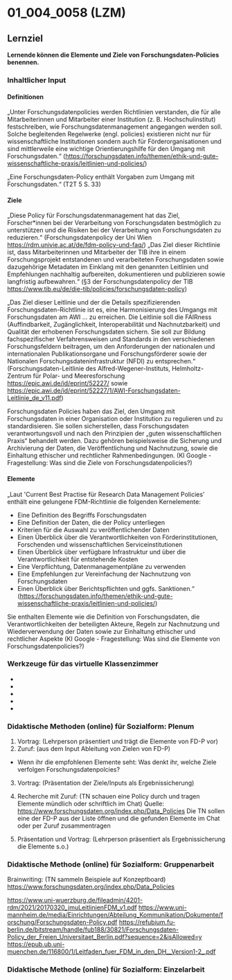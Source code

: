 # 01_004_0058 (LZM)

## Lernziel

**Lernende können die Elemente und Ziele von Forschungsdaten-Policies benennen.**

### Inhaltlicher Input 
#### Definitionen
„Unter Forschungsdatenpolicies werden Richtlinien verstanden, die für alle Mitarbeiterinnen und Mitarbeiter einer Institution (z. B. Hochschulinstitut) festschreiben, wie Forschungsdatenmanagement angegangen werden soll. Solche begleitenden Regelwerke (engl. policies) existieren nicht nur für wissenschaftliche Institutionen sondern auch für Förderorganisationen und sind mittlerweile eine wichtige Orientierungshilfe für den Umgang mit Forschungsdaten.“ (https://forschungsdaten.info/themen/ethik-und-gute-wissenschaftliche-praxis/leitlinien-und-policies/)

„Eine Forschungsdaten-Policy enthält Vorgaben zum Umgang mit Forschungsdaten.“ (T2T 5 S. 33)

#### Ziele
„Diese Policy für Forschungsdatenmanagement hat das Ziel, Forscher*innen bei der Verarbeitung von Forschungsdaten bestmöglich zu unterstützen und die Risiken bei der Verarbeitung von Forschungsdaten zu reduzieren.“ (Forschungsdatenpolicy der Uni Wien https://rdm.univie.ac.at/de/fdm-policy-und-faq/)
„Das Ziel dieser Richtlinie ist, dass Mitarbeiterinnen und Mitarbeiter der TIB ihre in einem Forschungsprojekt entstandenen und verarbeiteten Forschungsdaten sowie dazugehörige Metadaten im Einklang mit den genannten Leitlinien und Empfehlungen nachhaltig aufbereiten, dokumentieren und publizieren sowie langfristig aufbewahren.“ (§3 der Forschungsdatenpolicy der TIB https://www.tib.eu/de/die-tib/policies/forschungsdaten-policy)

„Das Ziel dieser Leitlinie und der die Details spezifizierenden Forschungsdaten-Richtlinie ist es,
eine Harmonisierung des Umgangs mit Forschungsdaten am AWI ... zu erreichen. Die Leitlinie soll die FAIRness
(Auffindbarkeit, Zugänglichkeit, Interoperabilität und Nachnutzbarkeit) und Qualität der erhobenen Forschungsdaten sichern. Sie soll zur Bildung fachspezifischer Verfahrensweisen und Standards in den verschiedenen Forschungsfeldern beitragen, um den Anforderungen der nationalen und internationalen Publikationsorgane und
Forschungsförderer sowie der Nationalen Forschungsdateninfrastruktur (NFDI) zu
entsprechen.“ (Forschungsdaten-Leitlinie des Alfred-Wegener-Instituts, Helmholtz-Zentrum für Polar- und Meeresforschung https://epic.awi.de/id/eprint/52227/ sowie https://epic.awi.de/id/eprint/52227/1/AWI-Forschungsdaten-Leitlinie_de_v11.pdf)

Forschungsdaten Policies haben das Ziel, den Umgang mit Forschungsdaten in einer Organisation oder Institution zu regulieren und zu standardisieren. Sie sollen sicherstellen, dass Forschungsdaten verantwortungsvoll und nach den Prinzipien der „guten wissenschaftlichen Praxis“ behandelt werden. Dazu gehören beispielsweise die Sicherung und Archivierung der Daten, die Veröffentlichung und Nachnutzung, sowie die Einhaltung ethischer und rechtlicher Rahmenbedingungen. (KI Google - Fragestellung: Was sind die Ziele von Forschungsdatenpolicies?)

#### Elemente
„Laut 'Current Best Practise für Research Data Management Policies' enthält eine gelungene FDM-Richtlinie die folgenden Kernelemente:
* Eine Definition des Begriffs Forschungsdaten
* Eine Definition der Daten, die der Policy unterliegen
* Kriterien für die Auswahl zu veröffentlichender Daten
* Einen Überblick über die Verantwortlichkeiten von Förderinstitutionen, Forschenden und wissenschaftlichen Serviceinstitutionen
* Einen Überblick über verfügbare Infrastruktur und über die Verantwortlichkeit für entstehende Kosten
* Eine Verpflichtung, Datenmanagementpläne zu verwenden
* Eine Empfehlungen zur Vereinfachung der Nachnutzung von Forschungsdaten
* Einen Überblick über Berichtspflichten und ggfs. Sanktionen.“ (https://forschungsdaten.info/themen/ethik-und-gute-wissenschaftliche-praxis/leitlinien-und-policies/)

Sie enthalten Elemente wie die Definition von Forschungsdaten, die Verantwortlichkeiten der beteiligten Akteure, Regeln zur Nachnutzung und Wiederverwendung der Daten sowie zur Einhaltung ethischer und rechtlicher Aspekte (KI Google - Fragestellung: Was sind die Elemente von Forschungsdatenpolicies?)

### Werkzeuge für das virtuelle Klassenzimmer

* 
* 
* 
* 
* 

### Didaktische Methoden (online) für Sozialform: Plenum

1. Vortrag: (Lehrperson präsentiert und trägt die Elemente von FD-P vor)
2. Zuruf: (aus dem Input Ableitung von Zielen von FD-P)
* Wenn ihr die empfohlenen Elemente seht:  Was denkt ihr, welche Ziele verfolgen Forschungsdatenpolcies? 
3. Vortrag: (Präsentation der Ziele/Inputs als Ergebnissicherung)

1. Recherche mit Zuruf: (TN schauen eine Policy durch und tragen Elemente mündlich oder schriftlich im Chat)
   Quelle: https://www.forschungsdaten.org/index.php/Data_Policies
   Die TN sollen eine der FD-P aus der Liste öffnen und die gefunden Elemente im Chat oder per Zuruf zusammentragen
2. Präsentation und Vortrag: (Lehrperson präsentiert als Ergebnissicherung die Elemente s.o.)

### Didaktische Methode (online) für Sozialform: Gruppenarbeit	

Brainwriting: (TN sammeln Beispiele auf Konzeptboard)
https://www.forschungsdaten.org/index.php/Data_Policies 

https://www.uni-wuerzburg.de/fileadmin/4201-rdm/2021/20170320_jmuLeitlinienFDM_v1.pdf
https://www.uni-mannheim.de/media/Einrichtungen/Abteilung_Kommunikation/Dokumente/forschung/Forschungsdaten-Policy.pdf
https://refubium.fu-berlin.de/bitstream/handle/fub188/30821/Forschungsdaten-Policy_der_Freien_Universitaet_Berlin.pdf?sequence=2&isAllowed=y
https://epub.ub.uni-muenchen.de/116800/1/Leitfaden_fuer_FDM_in_den_DH__Version1-2_.pdf


### Didaktische Methode (online) für Sozialform: Einzelarbeit


